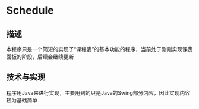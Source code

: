 # Schedule

## 描述
本程序只是一个简短的实现了“课程表”的基本功能的程序，当前处于刚刚实现课表面板的阶段，后续会继续更新

## 技术与实现
程序用Java来进行实现，主要用到的只是Java的Swing部分内容，因此实现内容较为基础简单
